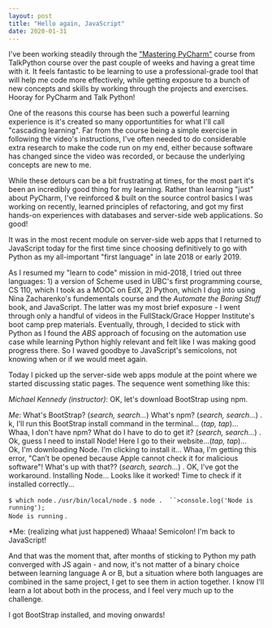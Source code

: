 ```yaml
---
layout: post
title: "Hello again, JavaScript"
date: 2020-01-31
---
```


I've been working steadily through the ["Mastering PyCharm"](https://training.talkpython.fm/courses/details/mastering-pycharm-ide) course from TalkPython course over the past couple of weeks and having a great time with it. It feels fantastic to be learning to use a professional-grade tool that will help me code more effectively, while getting exposure to a bunch of new concepts and skills by working through the projects and exercises. Hooray for PyCharm and Talk Python! 

One of the reasons this course has been such a powerful learning experience is it's created so many opportuntities for what I'll call "cascading learning". Far from the course being a simple exercise in following the video's instructions, I've often  needed to do considerable extra research to make the code run on my end, either because software has changed since the video was recorded, or because the underlying concepts are new to me. 

While these detours can be a bit frustrating at times, for the most part it's been an incredibly good thing for my learning. Rather than learning "just" about PyCharm, I've reinforced & built on the source control basics I was working on recently, learned principles of refactoring, and got my first hands-on experiences with databases and server-side web applications. So good!

It was in the most recent module on server-side web apps that I returned to JavaScript today for the first time since choosing definitively to go with Python as my all-important "first language" in late 2018 or early 2019. 

As I resumed my "learn to code" mission in mid-2018, I tried out three languages: 1) a version of Scheme used in UBC's first programming course, CS 110, which I took as a MOOC on EdX, 2) Python, which I  dug into using Nina Zacharenko's fundementals course and the *Automate the Boring Stuff* book, and JavaScript. The latter was my most brief exposure - I went through only a handful of videos in the FullStack/Grace Hopper Institute's boot camp prep materials. Eventually, through, I decided to stick with Python as I found the *ABS* approach of focusing on the automation use case while learning Python highly relevant and felt like I was making good progress there. So I waved goodbye to JavaScript's semicolons, not knowing when or if we would meet again. 

Today I picked up the server-side web apps module at the point where we started discussing static pages. The sequence went something like this:

*Michael Kennedy (instructor)*: OK, let's download BootStrap using npm.    

*Me*: What's BootStrap? (*search, search...*) What's npm? (*search, search...*) . 
k, I'll run this BootStrap install command in the terminal... (*tap, tap*)...  
Whaa, I don't have npm? What do I have to do to get it? (*search, search...*) . 
Ok, guess I need to install Node! Here I go to their website...(*tap, tap*)...  
Ok, I'm downloading Node. I'm clicking to install it... Whaa, I'm getting this error, "Can’t be opened because Apple cannot check it for malicious software"! What's up with that?? (*search, search...*) . 
OK, I've got the workaround. Installing Node... Looks like it worked! Time to check if it installed correctly...

`$ which node` . 
`/usr/bin/local/node` . 
`$ node . 
``>console.log('Node is running');`  
`Node is running` . 

*Me: (realizing what just happened) Whaaa! Semicolon! I'm back to JavaScript!  

And that was the moment that, after months of sticking to Python my path converged with JS again - and now, it's not matter of a binary choice between learning language A or B, but a situation where both languages are combined in the same project, I get to see them in action together. I know I'll learn a lot about both in the process, and I feel very much up to the challenge. 

I got BootStrap installed, and moving onwards! 

